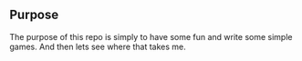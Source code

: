 ## Purpose

The purpose of this repo is simply to have some fun and write some simple games.
And then lets see where that takes me.
